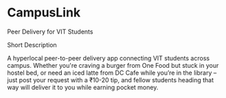 # CampusLink
Peer Delivery for VIT Students

Short Description

A hyperlocal peer-to-peer delivery app connecting VIT students across campus. Whether you're craving a burger from One Food but stuck in your hostel bed, or need an iced latte from DC Cafe while you’re in the library – just post your request with a ₹10-20 tip, and fellow students heading that way will deliver it to you while earning pocket money.
